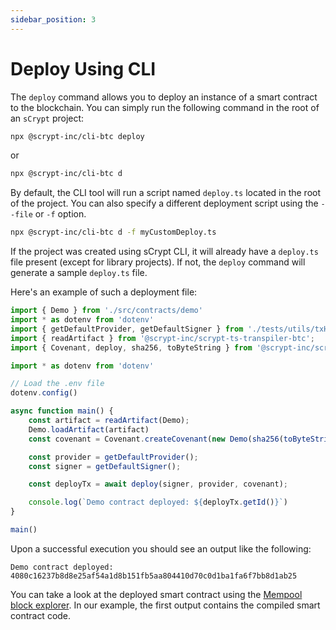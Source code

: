 ```yaml
---
sidebar_position: 3
---
```


# Deploy Using CLI

The `deploy` command allows you to deploy an instance of a smart contract to the blockchain. You can simply run the following command in the root of an `sCrypt` project:

```sh
npx @scrypt-inc/cli-btc deploy
```

or

```sh
npx @scrypt-inc/cli-btc d
```

By default, the CLI tool will run a script named `deploy.ts` located in the root of the project. You can also specify a different deployment script using the `--file` or `-f` option.

```sh
npx @scrypt-inc/cli-btc d -f myCustomDeploy.ts
```

If the project was created using sCrypt CLI, it will already have a `deploy.ts` file present (except for library projects). If not, the `deploy` command will generate a sample `deploy.ts` file.

Here's an example of such a deployment file:
```ts
import { Demo } from './src/contracts/demo'
import * as dotenv from 'dotenv'
import { getDefaultProvider, getDefaultSigner } from './tests/utils/txHelper';
import { readArtifact } from '@scrypt-inc/scrypt-ts-transpiler-btc';
import { Covenant, deploy, sha256, toByteString } from '@scrypt-inc/scrypt-ts-btc';

import * as dotenv from 'dotenv'

// Load the .env file
dotenv.config()

async function main() {
    const artifact = readArtifact(Demo);
    Demo.loadArtifact(artifact)
    const covenant = Covenant.createCovenant(new Demo(sha256(toByteString("hello world", true))))

    const provider = getDefaultProvider();
    const signer = getDefaultSigner();

    const deployTx = await deploy(signer, provider, covenant);

    console.log(`Demo contract deployed: ${deployTx.getId()}`)
}

main()
```

Upon a successful execution you should see an output like the following:

```
Demo contract deployed: 4080c16237b8d8e25af54a1d8b151fb5aa804410d70c0d1ba1fa6f7bb8d1ab25
```

You can take a look at the deployed smart contract using the [Mempool block explorer](https://mempool-testnet.fractalbitcoin.io/tx/4080c16237b8d8e25af54a1d8b151fb5aa804410d70c0d1ba1fa6f7bb8d1ab25).
In our example, the first output contains the compiled smart contract code.
